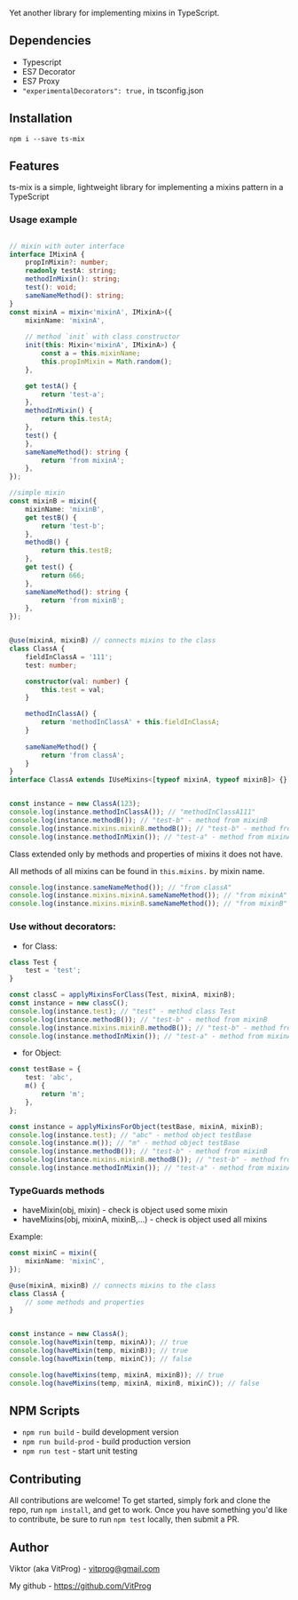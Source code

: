 Yet another library for implementing mixins in TypeScript.

## Dependencies

* Typescript
* ES7 Decorator
* ES7 Proxy
* ```"experimentalDecorators": true,``` in tsconfig.json


## Installation

```
npm i --save ts-mix
```

## Features

ts-mix is a simple, lightweight library for implementing a mixins pattern in a TypeScript

### Usage example

```typescript

// mixin with outer interface
interface IMixinA {
    propInMixin?: number;
    readonly testA: string;
    methodInMixin(): string;
    test(): void;
    sameNameMethod(): string;
}
const mixinA = mixin<'mixinA', IMixinA>({
    mixinName: 'mixinA',
    
    // method `init` with class constructor
    init(this: Mixin<'mixinA', IMixinA>) {
        const a = this.mixinName;
        this.propInMixin = Math.random();
    },

    get testA() {
        return 'test-a';
    },
    methodInMixin() {
        return this.testA;
    },
    test() {
    },
    sameNameMethod(): string {
        return 'from mixinA';
    },
});

//simple mixin
const mixinB = mixin({
    mixinName: 'mixinB',
    get testB() {
        return 'test-b';
    },
    methodB() {
        return this.testB;
    },
    get test() {
        return 666;
    },
    sameNameMethod(): string {
        return 'from mixinB';
    },
});


@use(mixinA, mixinB) // connects mixins to the class
class ClassA {
    fieldInClassA = '111';
    test: number;

    constructor(val: number) {
        this.test = val;
    }

    methodInClassA() {
        return 'methodInClassA' + this.fieldInClassA;
    }
    
    sameNameMethod() {
        return 'from classA';
    }
}
interface ClassA extends IUseMixins<[typeof mixinA, typeof mixinB]> {}


const instance = new ClassA(123);
console.log(instance.methodInClassA()); // "methodInClassA111"
console.log(instance.methodB()); // "test-b" - method from mixinB
console.log(instance.mixins.mixinB.methodB()); // "test-b" - method from mixinB
console.log(instance.methodInMixin()); // "test-a" - method from mixinA
```



Class extended only by methods and properties of mixins it does not have.

All methods of all mixins can be found in ``this.mixins.`` by mixin name.

```typescript
console.log(instance.sameNameMethod()); // "from classA"
console.log(instance.mixins.mixinA.sameNameMethod()); // "from mixinA"
console.log(instance.mixins.mixinB.sameNameMethod()); // "from mixinB"
```


### Use without decorators:
- for Class:
```typescript
class Test {
    test = 'test';
}

const classC = applyMixinsForClass(Test, mixinA, mixinB);
const instance = new classC();
console.log(instance.test); // "test" - method class Test
console.log(instance.methodB()); // "test-b" - method from mixinB
console.log(instance.mixins.mixinB.methodB()); // "test-b" - method from mixinB
console.log(instance.methodInMixin()); // "test-a" - method from mixinA
```

- for Object:
```typescript
const testBase = {
    test: 'abc',
    m() {
        return 'm';
    },
};

const instance = applyMixinsForObject(testBase, mixinA, mixinB);
console.log(instance.test); // "abc" - method object testBase
console.log(instance.m()); // "m" - method object testBase
console.log(instance.methodB()); // "test-b" - method from mixinB
console.log(instance.mixins.mixinB.methodB()); // "test-b" - method from mixinB
console.log(instance.methodInMixin()); // "test-a" - method from mixinA
```

### TypeGuards methods
- haveMixin(obj, mixin) - check is object used some mixin
- haveMixins(obj, mixinA, mixinB,...) - check is object used all mixins

Example:
```typescript
const mixinC = mixin({
    mixinName: 'mixinC',
});

@use(mixinA, mixinB) // connects mixins to the class
class ClassA {
    // some methods and properties
}


const instance = new ClassA();
console.log(haveMixin(temp, mixinA)); // true
console.log(haveMixin(temp, mixinB)); // true
console.log(haveMixin(temp, mixinC)); // false

console.log(haveMixins(temp, mixinA, mixinB)); // true
console.log(haveMixins(temp, mixinA, mixinB, mixinC)); // false
```


## NPM Scripts

- ``npm run build`` - build development version
- ``npm run build-prod`` - build production version
- ``npm run test`` - start unit testing

## Contributing

All contributions are welcome!
To get started, simply fork and clone the repo, run ``npm install``, and get to work.
Once you have something you'd like to contribute, be sure to run ``npm test`` locally, then submit a PR.

## Author

Viktor (aka VitProg) - vitprog@gmail.com

My github - https://github.com/VitProg
